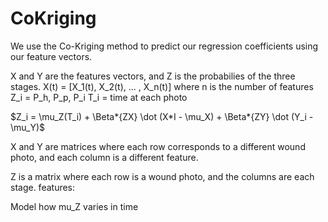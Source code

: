 # CoKriging

We use the Co-Kriging method to predict our regression coefficients using our feature vectors.

X and Y are the features vectors, and Z is the probabilies of the three stages.
X(t) = [X_1(t), X_2(t), ... , X_n(t)] where n is the number of features
Z_i = P_h, P_p, P_i
T_i = time at each photo

$Z_i = \mu_Z(T_i) + \Beta*{ZX} \dot (X*I - \mu_X) + \Beta*{ZY} \dot (Y_i - \mu_Y)$

X and Y are matrices where each row corresponds to a different wound photo, and each column is a different feature.

Z is a matrix where each row is a wound photo, and the columns are each stage.
features:

Model how mu_Z varies in time
